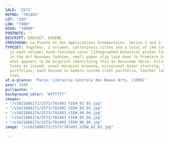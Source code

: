 ```yaml
---
SALE: '2573'
REFNO: "781493"
LOT: "285"
LOW: "7000"
HIGH: "10000"
FOOTNOTE: ''
DESCRIPT: GRASSET, EUGÈNE.
CROSSHEAD: La Plante et Ses Applications Ornementales. Series 1 and 2.
TYPESET: Together, 2 volumes. Letterpress titles and a total of 144 (numbered 1-72
  in each volume) hand-finished color lithographed botanical plates finely stylized
  in the Art Nouveau fashion, small paper slip laid down to Premiere Série title obscuring
  what appears to be misprint identifying this as Deuxième Série. Folio, 18x13 inches,
  loose as issued, usual marginal browing, occasional minor staining, lacking original
  portfolios; each housed in modern custom cloth portfolio, leather label gilt, silk
  ties.
at-a-glance: 'Paris: Librairie Centrale des Beaux Arts, [1896]'
year: 1896
pullquote: ''
background_color: "#ffffff"
images:
- "/v1621886173/2573/781493_VIEW_02_02.jpg"
- "/v1621886172/2573/781493_VIEW_03_03.jpg"
- "/v1621886174/2573/781493_VIEW_04_04.jpg"
- "/v1621886174/2573/781493_VIEW_05_05.jpg"
- "/v1621886174/2573/781493_VIEW_06_06.jpg"
image: "/v1621886173/2573/781493_VIEW_02_02.jpg"

---
```

